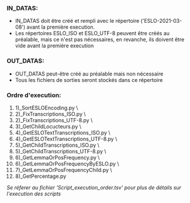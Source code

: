 ### IN_DATAS:
- IN_DATAS doit être créé et rempli avec le répertoire ('ESLO-2021-03-08') avant la première execution. 
- Les répertoires ESLO_ISO et ESLO_UTF-8 peuvent être créés au préalable, mais ce n'est pas nécessaires, en revanche, ils doivent être vide avant la première execution

### OUT_DATAS:
- OUT_DATAS peut-être créé au préalable mais non nécessaire
- Tous les fichiers de sorties seront stockés dans ce répertoire

### Ordre d'execution:
1. 1)_SortESLOEncoding.py \
2. 2)_FixTranscriptions_ISO.py \
3. 2)_FixTranscriptions_UTF-8.py \
4. 3)_GetChildLocucteurs.py \
5. 4)_GetESLOTextTranscriptions_ISO.py \
6. 4)_GetESLOTextTranscriptions_UTF-8.py \
7. 5)_GetChildTranscriptions_ISO.py \
8. 5)_GetChildTranscriptions_UTF-8.py \
9. 6)_GetLemmaOrPosFrequency.py \
10. 6)_GetLemmaOrPosFrequencyByESLO.py \
11. 7)_GetLemmaOrPosFrequencyChild.py \
12. 8)_GetPercentage.py 

*Se réferer au fichier 'Script_execution_order.tsv' pour plus de détails sur l'execution des scripts*
